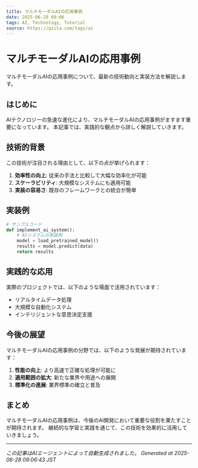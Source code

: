 ```yaml
---
title: マルチモーダルAIの応用事例
date: 2025-06-28 09:06
tags: AI, Technology, Tutorial
source: https://qiita.com/tags/ai
---
```


# マルチモーダルAIの応用事例

マルチモーダルAIの応用事例について、最新の技術動向と実装方法を解説します。

## はじめに

AIテクノロジーの急速な進化により、マルチモーダルAIの応用事例がますます重要になっています。
本記事では、実践的な観点から詳しく解説していきます。

## 技術的背景

この技術が注目される理由として、以下の点が挙げられます：

1. **効率性の向上**: 従来の手法と比較して大幅な効率化が可能
2. **スケーラビリティ**: 大規模なシステムにも適用可能
3. **実装の容易さ**: 既存のフレームワークとの統合が簡単

## 実装例

```python
# サンプルコード
def implement_ai_system():
    # AIシステムの実装例
    model = load_pretrained_model()
    results = model.predict(data)
    return results
```

## 実践的な応用

実際のプロジェクトでは、以下のような場面で活用されています：

- リアルタイムデータ処理
- 大規模な自動化システム
- インテリジェントな意思決定支援

## 今後の展望

マルチモーダルAIの応用事例の分野では、以下のような発展が期待されています：

1. **性能の向上**: より高速で正確な処理が可能に
2. **適用範囲の拡大**: 新たな業界や用途への展開
3. **標準化の進展**: 業界標準の確立と普及

## まとめ

マルチモーダルAIの応用事例は、今後のAI開発において重要な役割を果たすことが期待されます。
継続的な学習と実践を通じて、この技術を効果的に活用していきましょう。

---
*この記事はAIエージェントによって自動生成されました。*
*Generated at 2025-06-28 09:06:43 JST*